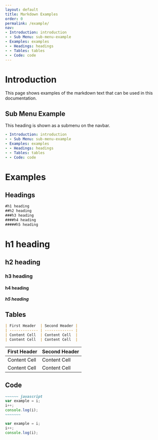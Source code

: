 ```yaml
---
layout: default
title: Markdown Examples
order: 0
permalink: /example/
nav:
- Introduction: introduction
- - Sub Menu: sub-menu-example
- Examples: examples
- - Headings: headings
- - Tables: tables
- - Code: code
---
```


# Introduction

This page shows examples of the markdown text that can be used in this documentation.

## Sub Menu Example

This heading is shown as a submenu on the navbar.

~~~~~~ yaml
- Introduction: introduction
- - Sub Menu: sub-menu-example
- Examples: examples
- - Headings: headings
- - Tables: tables
- - Code: code
~~~~~~~

# Examples

## Headings

~~~~~~ markdown
#h1 heading
##h2 heading
###h3 heading
####h4 heading
#####h5 heading
~~~~~~~~

# h1 heading

## h2 heading

### h3 heading

#### h4 heading

##### h5 heading

## Tables

~~~~~~ markdown
| First Header  | Second Header |
| ------------- | ------------- |
| Content Cell  | Content Cell  |
| Content Cell  | Content Cell  |
~~~~~~~~~

| First Header  | Second Header |
| ------------- | ------------- |
| Content Cell  | Content Cell  |
| Content Cell  | Content Cell  |

## Code

~~~~~~~~ markdown
~~~~~~ javascript
var example = i;
i++;
console.log(i);
~~~~~~~
~~~~~~~~~~

~~~~~~ javascript
var example = i;
i++;
console.log(i);
~~~~~~~
